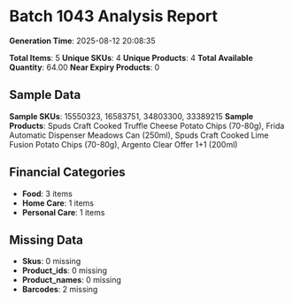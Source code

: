 # Batch 1043 Analysis Report

**Generation Time**: 2025-08-12 20:08:35

**Total Items**: 5
**Unique SKUs**: 4
**Unique Products**: 4
**Total Available Quantity**: 64.00
**Near Expiry Products**: 0

## Sample Data
**Sample SKUs**: 15550323, 16583751, 34803300, 33389215
**Sample Products**: Spuds Craft Cooked Truffle Cheese Potato Chips (70-80g), Frida Automatic Dispenser Meadows Can (250ml), Spuds Craft Cooked Lime Fusion Potato Chips (70-80g), Argento Clear Offer 1+1 (200ml)

## Financial Categories
- **Food**: 3 items
- **Home Care**: 1 items
- **Personal Care**: 1 items

## Missing Data
- **Skus**: 0 missing
- **Product_ids**: 0 missing
- **Product_names**: 0 missing
- **Barcodes**: 2 missing
